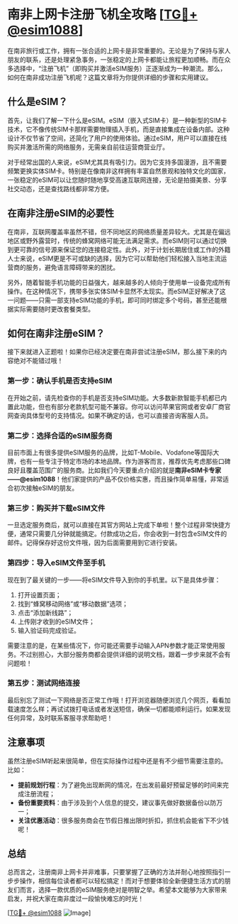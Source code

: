 # 南非上网卡注册飞机全攻略 [[TG💪+ @esim1088](https://t.me/s/esim1088)]

在南非旅行或工作，拥有一张合适的上网卡是非常重要的。无论是为了保持与家人朋友的联系，还是处理紧急事务，一张稳定的上网卡都能让旅程更加顺畅。而在众多选择中，“注册飞机”（即购买并激活eSIM服务）正逐渐成为一种潮流。那么，如何在南非成功注册飞机呢？这篇文章将为你提供详细的步骤和实用建议。

## 什么是eSIM？

首先，让我们了解一下什么是eSIM。eSIM（嵌入式SIM卡）是一种新型的SIM卡技术，它不像传统SIM卡那样需要物理插入手机，而是直接集成在设备内部。这种设计不仅节省了空间，还简化了用户的使用体验。通过eSIM，用户可以直接在线购买并激活所需的网络服务，无需亲自前往运营商营业厅。

对于经常出国的人来说，eSIM尤其具有吸引力。因为它支持多国漫游，且不需要频繁更换实体SIM卡。特别是在像南非这样拥有丰富自然景观和独特文化的国家，一张稳定的eSIM可以让您随时随地享受高速互联网连接，无论是拍摄美景、分享社交动态，还是查找路线都非常方便。

## 在南非注册eSIM的必要性

在南非，互联网覆盖率虽然不错，但不同地区的网络质量差异较大。尤其是在偏远地区或野外露营时，传统的蜂窝网络可能无法满足需求。而eSIM则可以通过切换到更可靠的信号源来保证您的连接稳定性。此外，对于计划长期居住或工作的外籍人士来说，eSIM更是不可或缺的选择，因为它可以帮助他们轻松接入当地主流运营商的服务，避免语言障碍带来的困扰。

另外，随着智能手机功能的日益强大，越来越多的人倾向于使用单一设备完成所有操作。在这种情况下，携带多张实体SIM卡显然不太现实。而eSIM正好解决了这一问题——只需一部支持eSIM功能的手机，即可同时绑定多个号码，甚至还能根据实际需要随时更改套餐类型。

## 如何在南非注册eSIM？

接下来就进入正题啦！如果你已经决定要在南非尝试注册eSIM，那么接下来的内容绝对不能错过哦！

### 第一步：确认手机是否支持eSIM

在开始之前，请先检查你的手机是否支持eSIM功能。大多数新款智能手机都已内置此功能，但也有部分老款机型可能不兼容。你可以访问苹果官网或者安卓厂商官网查询具体型号的支持情况。如果不确定的话，也可以直接咨询客服人员。

### 第二步：选择合适的eSIM服务商

目前市面上有很多提供eSIM服务的品牌，比如T-Mobile、Vodafone等国际大牌，也有一些专注于特定市场的本地品牌。作为游客而言，推荐优先考虑那些口碑良好且覆盖范围广的服务商。比如我们今天要重点介绍的就是**南非eSIM卡专家——@esim1088**！他们家提供的产品不仅价格实惠，而且操作简单易懂，非常适合初次接触eSIM的朋友。

### 第三步：购买并下载eSIM文件

一旦选定服务商后，就可以直接在其官方网站上完成下单啦！整个过程非常快捷方便，通常只需要几分钟就能搞定。付款成功之后，你会收到一封包含eSIM文件的邮件。记得保存好这份文件哦，因为后面需要用到它进行安装。

### 第四步：导入eSIM文件至手机

现在到了最关键的一步——将eSIM文件导入到你的手机里。以下是具体步骤：

1. 打开设置页面；
2. 找到“蜂窝移动网络”或“移动数据”选项；
3. 点击“添加新线路”；
4. 上传刚才收到的eSIM文件；
5. 输入验证码完成验证。

需要注意的是，在某些情况下，你可能还需要手动输入APN参数才能正常使用服务。不过别担心，大部分服务商都会提供详细的说明文档，跟着一步步来就不会有问题啦！

### 第五步：测试网络连接

最后别忘了测试一下网络是否正常工作哦！打开浏览器随便浏览几个网页，看看加载速度怎么样；再试试拨打电话或者发送短信，确保一切都能顺利运行。如果发现任何异常，及时联系客服寻求帮助吧！

## 注意事项

虽然注册eSIM听起来很简单，但在实际操作过程中还是有不少细节需要注意的。比如：

- **提前规划行程**：为了避免出现断网的情况，在出发前最好预留足够的时间来完成注册流程；
- **备份重要资料**：由于涉及到个人信息的提交，建议事先做好数据备份以防万一；
- **关注优惠活动**：很多服务商会在节假日推出限时折扣，抓住机会能省下不少钱呢！

## 总结

总而言之，注册南非上网卡并非难事，只要掌握了正确的方法并耐心地按照指引一步步操作，相信每位读者都可以轻松搞定！而对于想要体验全新便捷生活方式的朋友们而言，选择一款优质的eSIM服务绝对是明智之举。希望本文能够为大家带来启发，并祝大家在南非度过一段愉快难忘的时光！

[[TG💪+ @esim1088](https://t.me/s/esim1088) ![Image](https://i.postimg.cc/4NQfJmqS/Snipaste-2025-05-13-00-14-12.png)]